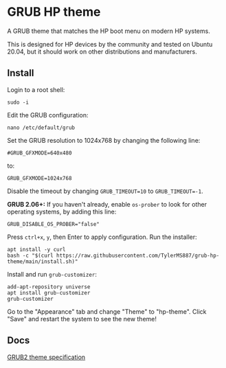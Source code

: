 # GRUB HP theme

A GRUB theme that matches the HP boot menu on modern HP systems.

This is designed for HP devices by the community and tested on Ubuntu 20.04,
but it should work on other distributions and manufacturers.

## Install

Login to a root shell:

```
sudo -i
```

Edit the GRUB configuration:

```
nano /etc/default/grub
```

Set the GRUB resolution to 1024x768 by changing the following line:

```
#GRUB_GFXMODE=640x480
```

to:

```
GRUB_GFXMODE=1024x768
```

Disable the timeout by changing `GRUB_TIMEOUT=10` to `GRUB_TIMEOUT=-1`.

**GRUB 2.06+:** If you haven't already, enable `os-prober` to look for other operating
systems, by adding this line:

```
GRUB_DISABLE_OS_PROBER="false"
```

Press `ctrl+x`, `y`, then Enter to apply configuration. Run the installer:

```
apt install -y curl
bash -c "$(curl https://raw.githubusercontent.com/TylerMS887/grub-hp-theme/main/install.sh)"
```

Install and run `grub-customizer`:

```
add-apt-repository universe
apt install grub-customizer
grub-customizer
```

Go to the "Appearance" tab and change "Theme" to "hp-theme". Click "Save" and restart the system
to see the new theme!

## Docs

[GRUB2 theme specification](https://www.gnu.org/software/grub/manual/grub/html_node/Theme-file-format.html)
